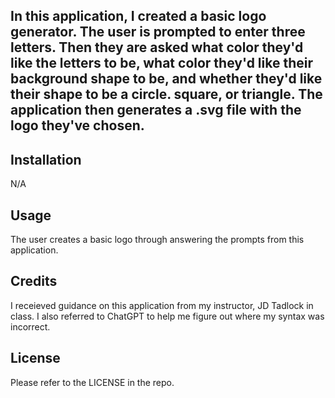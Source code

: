 ## In this application, I created a basic logo generator. The user is prompted to enter three letters. Then they are asked what color they'd like the letters to be, what color they'd like their background shape to be, and whether they'd like their shape to be a circle. square, or triangle. The application then generates a .svg file with the logo they've chosen.

## Installation

N/A

## Usage

The user creates a basic logo through answering the prompts from this application.

## Credits

I receieved guidance on this application from my instructor, JD Tadlock in class. I also referred to ChatGPT to help me figure out where my syntax was incorrect.

## License

Please refer to the LICENSE in the repo.